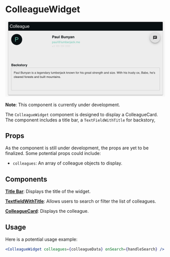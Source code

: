 # ColleagueWidget

![ColleagueWidget Component](../../static/media/colleaguewidget.png)

**Note**: This component is currently under development.

The `ColleagueWidget` component is designed to display a ColleagueCard. The component includes a title bar, a `TextFieldWithTitle` for backstory,

## Props

As the component is still under development, the props are yet to be finalized. Some potential props could include:

- `colleagues`: An array of colleague objects to display.

## Components

[**Title Bar**](../components/titlebar): Displays the title of the widget.

[**TextfieldWithTitle**](../components/textfieldwithtitle): Allows users to search or filter the list of colleagues.

[**ColleagueCard**](../components/colleaguecard): Displays the colleague.

## Usage

Here is a potential usage example:

```jsx
<ColleagueWidget colleagues={colleagueData} onSearch={handleSearch} />
```
